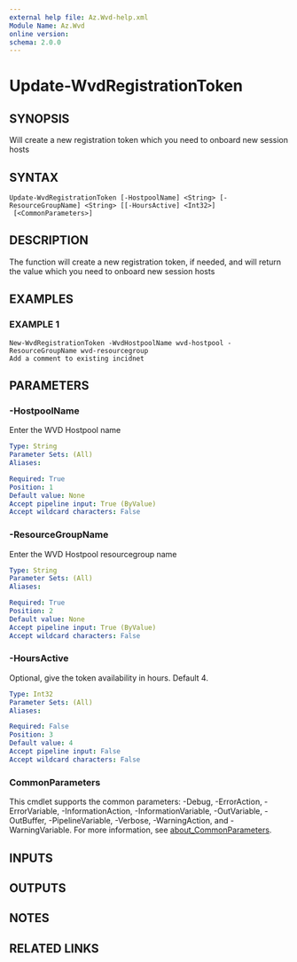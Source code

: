 ```yaml
---
external help file: Az.Wvd-help.xml
Module Name: Az.Wvd
online version:
schema: 2.0.0
---
```


# Update-WvdRegistrationToken

## SYNOPSIS
Will create a new registration token which you need to onboard new session hosts

## SYNTAX

```
Update-WvdRegistrationToken [-HostpoolName] <String> [-ResourceGroupName] <String> [[-HoursActive] <Int32>]
 [<CommonParameters>]
```

## DESCRIPTION
The function will create a new registration token, if needed, and will return the value which you need to onboard new session hosts

## EXAMPLES

### EXAMPLE 1
```
New-WvdRegistrationToken -WvdHostpoolName wvd-hostpool -ResourceGroupName wvd-resourcegroup
Add a comment to existing incidnet
```

## PARAMETERS

### -HostpoolName
Enter the WVD Hostpool name

```yaml
Type: String
Parameter Sets: (All)
Aliases:

Required: True
Position: 1
Default value: None
Accept pipeline input: True (ByValue)
Accept wildcard characters: False
```

### -ResourceGroupName
Enter the WVD Hostpool resourcegroup name

```yaml
Type: String
Parameter Sets: (All)
Aliases:

Required: True
Position: 2
Default value: None
Accept pipeline input: True (ByValue)
Accept wildcard characters: False
```

### -HoursActive
Optional, give the token availability in hours.
Default 4.

```yaml
Type: Int32
Parameter Sets: (All)
Aliases:

Required: False
Position: 3
Default value: 4
Accept pipeline input: False
Accept wildcard characters: False
```

### CommonParameters
This cmdlet supports the common parameters: -Debug, -ErrorAction, -ErrorVariable, -InformationAction, -InformationVariable, -OutVariable, -OutBuffer, -PipelineVariable, -Verbose, -WarningAction, and -WarningVariable. For more information, see [about_CommonParameters](http://go.microsoft.com/fwlink/?LinkID=113216).

## INPUTS

## OUTPUTS

## NOTES

## RELATED LINKS
